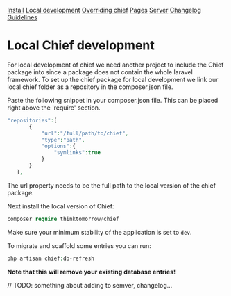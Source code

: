[Install](index.md)
[Local development](chief-development.md)
[Overriding chief](overriding-chief.md)
[Pages](pages.md)
[Server](server.md)
[Changelog](CHANGELOG.md)
[Guidelines](GUIDELINES.md)
# Local Chief development

For local development of chief we need another project to include the Chief package into since a package does not contain the whole laravel framework.
To set up the chief package for local development we link our local chief folder as a repository in the composer.json file.

Paste the following snippet in your composer.json file. This can be placed right above the 'require' section.
```php
"repositories":[
       {
           "url":"/full/path/to/chief",
           "type":"path",
           "options":{
               "symlinks":true
           }
       }
   ],
```
The url property needs to be the full path to the local version of the chief package.

Next install the local version of Chief:
```php
composer require thinktomorrow/chief
``` 
Make sure your minimum stability of the application is set to `dev`.

To migrate and scaffold some entries you can run:
```php
php artisan chief:db-refresh
```
**Note that this will remove your existing database entries!**

// TODO: something about adding to semver, changelog...
